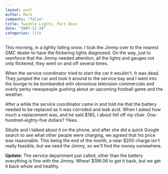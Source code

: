 ```yaml
--- 
layout: post
author: Mark
comments: "false"
title: Twinkle Lights, Part Deux
date: "2007-11-24"
categories: life
---
```

This morning, in a lightly falling snow, I took the Jimmy over to the nearest GMC dealer to have the flickering lights diagnosed.  On the way, just to reenforce that the Jimmy needed attention, all the lights and gauges not only flickered, they went on and off several times.

When the service coordinator tried to start the car it wouldn't.  It was dead.  They jumped the car and took it around to the service bay and I went into the lounge to be bombarded with obnoxious television commercials and overly perky newspeople gushing about an upcoming football game and the weather.

After a while the service coordinator came in and told me that the battery needed to be replaced as it was corroded and leak acid.  When I asked how much a replacement was, and he said $185, I about fell off my chair.  One-hundred-eighty-five dollars?  Yikes.

Sibylle and I talked about it on the phone, and after she did a quick Google search to see what other people were charging, we agreed that his price was reasonable.  This being the end of the month, a near $200 charge isn't really feasible, but we need the Jimmy, so we'll find the money somewhere.

<strong>Update:</strong> The service department just called, other than the battery everything is fine with the Jimmy.  Whew!  $196.06 to get it back, but we get it back whole and healthy.
